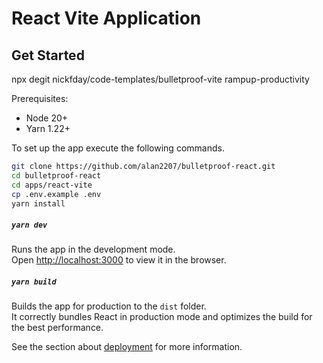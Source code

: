 # React Vite Application

## Get Started

npx degit nickfday/code-templates/bulletproof-vite rampup-productivity

Prerequisites:

- Node 20+
- Yarn 1.22+

To set up the app execute the following commands.

```bash
git clone https://github.com/alan2207/bulletproof-react.git
cd bulletproof-react
cd apps/react-vite
cp .env.example .env
yarn install
```

##### `yarn dev`

Runs the app in the development mode.\
Open [http://localhost:3000](http://localhost:3000) to view it in the browser.

##### `yarn build`

Builds the app for production to the `dist` folder.\
It correctly bundles React in production mode and optimizes the build for the best performance.

See the section about [deployment](https://vitejs.dev/guide/static-deploy) for more information.
